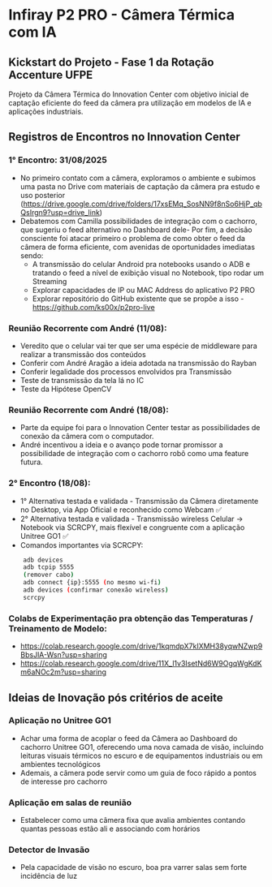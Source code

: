 # Infiray P2 PRO - Câmera Térmica com IA
## Kickstart do Projeto - Fase 1 da Rotação Accenture UFPE
Projeto da Câmera Térmica do Innovation Center com objetivo inicial de captação eficiente do feed da câmera pra utilização em modelos de IA e aplicações industriais.
## Registros de Encontros no Innovation Center
### 1° Encontro: 31/08/2025
- No primeiro contato com a câmera, exploramos o ambiente e subimos uma pasta no Drive com materiais de captação da câmera pra estudo e uso posterior (https://drive.google.com/drive/folders/17xsEMq_SosNN9f8nSo6HjP_qbQsIrgn9?usp=drive_link)
- Debatemos com Camilla possibilidades de integração com o cachorro, que sugeriu o feed alternativo no Dashboard dele- Por fim, a decisão consciente foi atacar primeiro o problema de como obter o feed da câmera de forma eficiente, com avenidas de oportunidades imediatas sendo:    
    - A transmissão do celular Android pra notebooks usando o ADB e tratando o feed a nível de exibição visual no Notebook, tipo rodar um Streaming    
    - Explorar capacidades de IP ou MAC Address do aplicativo P2 PRO    
    - Explorar repositório do GitHub existente que se propõe a isso - https://github.com/ks00x/p2pro-live
### Reunião Recorrente com André (11/08): 
- Veredito que o celular vai ter que ser uma espécie de middleware para realizar a transmissão dos conteúdos
- Conferir com André Aragão a ideia adotada na transmissão do Rayban
- Conferir legalidade dos processos envolvidos pra Transmissão 
- Teste de transmissão da tela lá no IC
- Teste da Hipótese OpenCV
### Reunião Recorrente com André (18/08): 
- Parte da equipe foi para o Innovation Center testar as possibilidades de conexão da câmera com o computador.
- André incentivou a ideia e o avanço pode tornar promissor a possibilidade de integração com o cachorro robô como uma feature futura.
### 2° Encontro (18/08): 
- 1° Alternativa testada e validada - Transmissão da Câmera diretamente no Desktop, via App Oficial e reconhecido como Webcam ✅
- 2° Alternativa testada e validada - Transmissão wireless Celular -> Notebook via SCRCPY, mais flexível e congruente com a aplicação Unitree GO1 ✅
- Comandos importantes via SCRCPY:
```bash
    adb devices
    adb tcpip 5555
    (remover cabo)
    adb connect {ip}:5555 (no mesmo wi-fi)
    adb devices (confirmar conexão wireless)
    scrcpy

```
### Colabs de Experimentação pra obtenção das Temperaturas / Treinamento de Modelo: 
- https://colab.research.google.com/drive/1kqmdpX7kIXMH38yqwNZwp9BbsJlA-Wsn?usp=sharing
- https://colab.research.google.com/drive/11X_l1v3IsetNd6W9OgqWgKdKm6aNOc2m?usp=sharing
## Ideias de Inovação pós critérios de aceite
### Aplicação no Unitree GO1
- Achar uma forma de acoplar o feed da Câmera ao Dashboard do cachorro Unitree GO1, oferecendo uma nova camada de visão, incluindo leituras visuais térmicos no escuro e de equipamentos industriais ou em ambientes tecnológicos
- Ademais, a câmera pode servir como um guia de foco rápido a pontos de interesse pro cachorro
### Aplicação em salas de reunião
- Estabelecer como uma câmera fixa que avalia ambientes contando quantas pessoas estão ali e associando com horários
### Detector de Invasão
- Pela capacidade de visão no escuro, boa pra varrer salas sem forte incidência de luz
